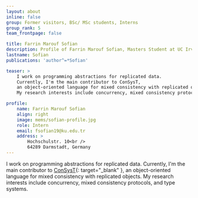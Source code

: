 ```yaml
---
layout: about
inline: false
group: Former visitors, BSc/ MSc students, Interns
group_rank: 5
team_frontpage: false

title: Farrin Marouf Sofian
description: Profile of Farrin Marouf Sofian, Masters Student at UC Irvine.
lastname: Sofian
publications: 'author^=*Sofian'

teaser: >
    I work on programming abstractions for replicated data.
    Currently, I'm the main contributor to ConSysT,
    an object-oriented language for mixed consistency with replicated objects.
    My research interests include concurrency, mixed consistency protocols, and type systems.

profile:
    name: Farrin Marouf Sofian
    align: right
    image: mems/sofian-profile.jpg
    role: Intern
    email: fsofian19@ku.edu.tr
    address: >
        Hochschulstr. 10<br />
        64289 Darmstadt, Germany
---
```


I work on programming abstractions for replicated data.
Currently, I'm the main contributor to [ConSysT](https://consyst-project.github.io/){: target="_blank" },
an object-oriented language for mixed consistency with replicated objects.
My research interests include concurrency, mixed consistency protocols, and type systems.
